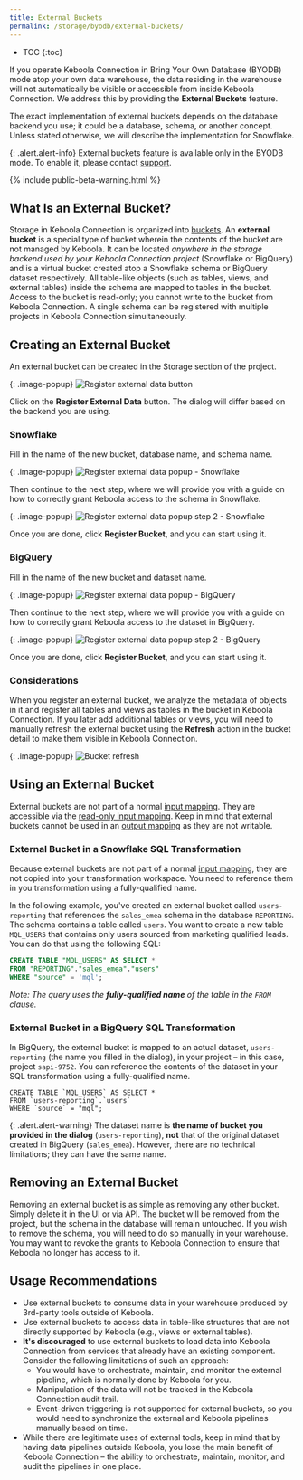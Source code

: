 ```yaml
---
title: External Buckets
permalink: /storage/byodb/external-buckets/
---
```


* TOC
{:toc}

If you operate Keboola Connection in Bring Your Own Database (BYODB) mode atop your own data warehouse, the data residing in the warehouse will not automatically be visible or accessible from inside Keboola Connection. 
We address this by providing the **External Buckets** feature.

The exact implementation of external buckets depends on the database backend you use; it could be a database, schema, or another concept. Unless stated otherwise, we will describe the implementation for Snowflake.

<div class="clearfix"></div>

{: .alert.alert-info}
External buckets feature is available only in the BYODB mode. To enable it, please contact [support](/management/support).

{% include public-beta-warning.html %}

## What Is an External Bucket?

Storage in Keboola Connection is organized into [buckets](/storage/buckets/). An **external bucket** is a special type of bucket wherein the contents of the bucket are not managed by Keboola. It can be located _anywhere in the storage backend used by your Keboola Connection project_ (Snowflake or BigQuery) and is a virtual bucket created atop a Snowflake schema or BigQuery dataset respectively. All table-like objects (such as tables, views, and external tables) inside the schema are mapped to tables in the bucket. Access to the bucket is read-only; you cannot write to the bucket from Keboola Connection. A single schema can be registered with multiple projects in Keboola Connection simultaneously.

## Creating an External Bucket

An external bucket can be created in the Storage section of the project. 

{: .image-popup}
![Register external data button](/storage/byodb/external-buckets/figures/1.png)

Click on the **Register External Data** button. The dialog will differ based on the backend you are using. 

### Snowflake

Fill in the name of the new bucket, database name, and schema name. 

{: .image-popup}
![Register external data popup - Snowflake](/storage/byodb/external-buckets/figures/2-snflk.png)

Then continue to the next step, where we will provide you with a guide on how to correctly grant Keboola access to the schema in Snowflake.

{: .image-popup}
![Register external data popup step 2 - Snowflake](/storage/byodb/external-buckets/figures/3-snflk.png)

Once you are done, click **Register Bucket**, and you can start using it.

### BigQuery

Fill in the name of the new bucket and dataset name. 

{: .image-popup}
![Register external data popup - BigQuery](/storage/byodb/external-buckets/figures/2-bq.png)

Then continue to the next step, where we will provide you with a guide on how to correctly grant Keboola access to the dataset in BigQuery.

{: .image-popup}
![Register external data popup step 2 - BigQuery](/storage/byodb/external-buckets/figures/3-bq.png)

Once you are done, click **Register Bucket**, and you can start using it.

### Considerations

When you register an external bucket, we analyze the metadata of objects in it and register all tables and views as tables in the bucket in Keboola Connection. 
If you later add additional tables or views, you will need to manually refresh the external bucket using the **Refresh** action in the bucket detail to make them visible in Keboola Connection. 

{: .image-popup}
![Bucket refresh](/storage/byodb/external-buckets/figures/4.png)

## Using an External Bucket

External buckets are not part of a normal [input mapping](transformations/mappings/#input-mapping). They are accessible via the [read-only input mapping](/transformations/mappings/#read-only-input-mapping). 
Keep in mind that external buckets cannot be used in an [output mapping](transformations/mappings/#output-mapping) as they are not writable.

### External Bucket in a Snowflake SQL Transformation

Because external buckets are not part of a normal [input mapping](transformations/mappings/#input-mapping), they are not copied into your transformation workspace. 
You need to reference them in you transformation using a fully-qualified name.

In the following example, you've created an external bucket called `users-reporting` that references the `sales_emea` schema in the database `REPORTING`. The schema contains a table called `users`. You want to create a new table `MQL_USERS` that contains only users sourced from marketing qualified leads. You can do that using the following SQL:

```sql
CREATE TABLE "MQL_USERS" AS SELECT * 
FROM "REPORTING"."sales_emea"."users"
WHERE "source" = 'mql';
```

*Note: The query uses the **fully-qualified name** of the table in the `FROM` clause.*

### External Bucket in a BigQuery SQL Transformation

In BigQuery, the external bucket is mapped to an actual dataset, `users-reporting` (the name you filled in the dialog), in your project – in this case, project `sapi-9752`. 
You can reference the contents of the dataset in your SQL transformation using a fully-qualified name. 

```bigquery
CREATE TABLE `MQL_USERS` AS SELECT *
FROM `users-reporting`.`users`
WHERE `source` = "mql";
```

{: .alert.alert-warning}
The dataset name is **the name of bucket you provided in the dialog** (`users-reporting`), **not** that of the original dataset created in BigQuery (`sales_emea`). However, there are no technical limitations; they can have the same name. 

## Removing an External Bucket

Removing an external bucket is as simple as removing any other bucket. Simply delete it in the UI or via API. The bucket will be removed from the project, but the schema in the database will remain untouched. 
If you wish to remove the schema, you will need to do so manually in your warehouse. You may want to revoke the grants to Keboola Connection to ensure that Keboola no longer has access to it.

## Usage Recommendations

* Use external buckets to consume data in your warehouse produced by 3rd-party tools outside of Keboola.
* Use external buckets to access data in table-like structures that are not directly supported by Keboola (e.g., views or external tables).
* **It's discouraged** to use external buckets to load data into Keboola Connection from services that already have an existing component. Consider the following limitations of such an approach:
    * You would have to orchestrate, maintain, and monitor the external pipeline, which is normally done by Keboola for you.
    * Manipulation of the data will not be tracked in the Keboola Connection audit trail.
    * Event-driven triggering is not supported for external buckets, so you would need to synchronize the external and Keboola pipelines manually based on time.
* While there are legitimate uses of external tools, keep in mind that by having data pipelines outside Keboola, you lose the main benefit of Keboola Connection – the ability to orchestrate, maintain, monitor, and audit the pipelines in one place.
